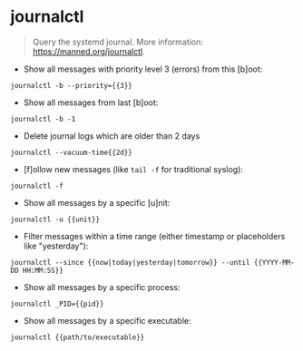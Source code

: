 # journalctl

> Query the systemd journal.
> More information: <https://manned.org/journalctl>.

- Show all messages with priority level 3 (errors) from this [b]oot:

`journalctl -b --priority={{3}}`

- Show all messages from last [b]oot:

`journalctl -b -1`

- Delete journal logs which are older than 2 days 


`journalctl --vacuum-time{{2d}}`

- [f]ollow new messages (like `tail -f` for traditional syslog):

`journalctl -f`

- Show all messages by a specific [u]nit:

`journalctl -u {{unit}}`

- Filter messages within a time range (either timestamp or placeholders like "yesterday"):

`journalctl --since {{now|today|yesterday|tomorrow}} --until {{YYYY-MM-DD HH:MM:SS}}`

- Show all messages by a specific process:

`journalctl _PID={{pid}}`

- Show all messages by a specific executable:

`journalctl {{path/to/executable}}`

